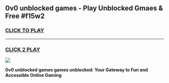 
## 0v0 unblocked games - Play Unblocked Gmaes & Free #f15w2
<h3>
<a href="https://news.freeplayer.one?title=0v0_unblocked_games&ref=03M">CLICK TO PLAY</a></h3>
<hr>

<h3>
<a href="https://news.freeplayer.one?title=0v0_unblocked_games&ref=03M">CLICK 2 PLAY</a>
  
</h3>

<a href="https://news.freeplayer.one?title=0v0_unblocked_games&ref=03M"><img src="https://clearcache.store/games.png"></a>


**0v0 unblocked games games unblocked: Your Gateway to Fun and Accessible Online Gaming**
